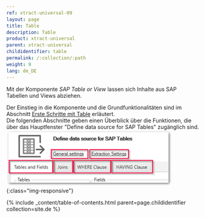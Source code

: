 ```yaml
---
ref: xtract-universal-09
layout: page
title: Table
description: Table
product: xtract-universal
parent: xtract-universal
childidentifier: table
permalink: /:collection/:path
weight: 9
lang: de_DE
---
```


Mit der Komponente *SAP Table or View* lassen sich Inhalte aus SAP Tabellen und Views abziehen. 

Der Einstieg in die Komponente und die Grundfunktionalitäten sind im Abschnitt [Erste Schritte mit Table](./erste-schritte-mit-xu) erläutert.  
Die folgenden Abschnitte geben einen Überblick über die Funktionen, die über das Hauptfenster "Define data source for SAP Tables" zugänglich sind.
![Table main window](/img/content/table/table_main-window_2.png){:class="img-responsive"}  

{% include _content/table-of-contents.html parent=page.childidentifier collection=site.de %}